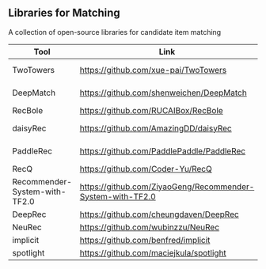 ## Libraries for Matching

A collection of open-source libraries for candidate item matching

| Tool                          | Link                                                       | License    |
|-------------------------------|------------------------------------------------------------|------------|
| TwoTowers                          | https://github.com/xue-pai/TwoTowers                            | Apache-2.0 |
| DeepMatch                     | https://github.com/shenweichen/DeepMatch                   | Apache-2.0 |
| RecBole                       | https://github.com/RUCAIBox/RecBole                        | MIT        |
| daisyRec                      | https://github.com/AmazingDD/daisyRec                      | Apache-2.0 |
| PaddleRec                     | https://github.com/PaddlePaddle/PaddleRec                  | Apache-2.0 |
| RecQ                          | https://github.com/Coder-Yu/RecQ                           | N.A.       |
| Recommender-System-with-TF2.0 | https://github.com/ZiyaoGeng/Recommender-System-with-TF2.0 | MIT        |
| DeepRec                       | https://github.com/cheungdaven/DeepRec                     | GPL-3.0    |
| NeuRec                        | https://github.com/wubinzzu/NeuRec                         | N.A.       |
| implicit                      | https://github.com/benfred/implicit                        | MIT        |
| spotlight                     | https://github.com/maciejkula/spotlight                    | MIT        |


